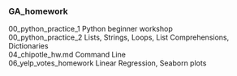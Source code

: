 ### GA_homework
00_python_practice_1 Python beginner workshop  
00_python_practice_2 Lists, Strings, Loops, List Comprehensions, Dictionaries  
04_chipotle_hw.md Command Line  
06_yelp_votes_homework Linear Regression, Seaborn plots 
